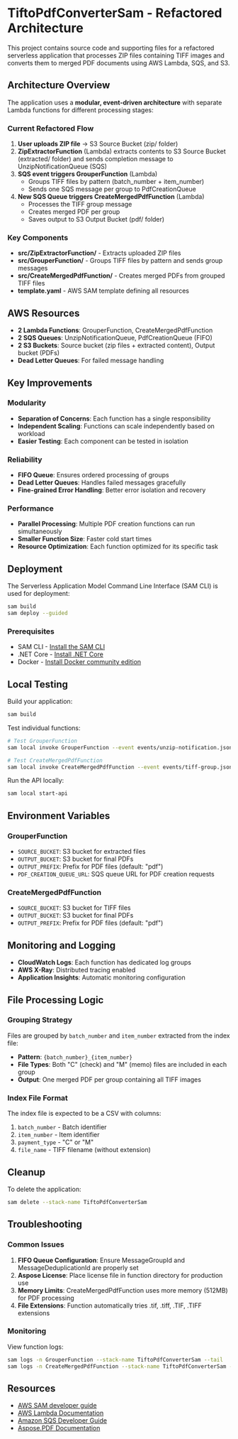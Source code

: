 # TiftoPdfConverterSam - Refactored Architecture

This project contains source code and supporting files for a refactored serverless application that processes ZIP files containing TIFF images and converts them to merged PDF documents using AWS Lambda, SQS, and S3.

## Architecture Overview

The application uses a **modular, event-driven architecture** with separate Lambda functions for different processing stages:

### Current Refactored Flow

1. **User uploads ZIP file** → S3 Source Bucket (zip/ folder)
2. **ZipExtractorFunction** (Lambda) extracts contents to S3 Source Bucket (extracted/ folder) and sends completion message to UnzipNotificationQueue (SQS)
3. **SQS event triggers GrouperFunction** (Lambda)
   - Groups TIFF files by pattern (batch_number + item_number)
   - Sends one SQS message per group to PdfCreationQueue
4. **New SQS Queue triggers CreateMergedPdfFunction** (Lambda)
   - Processes the TIFF group message
   - Creates merged PDF per group
   - Saves output to S3 Output Bucket (pdf/ folder)

### Key Components

- **src/ZipExtractorFunction/** - Extracts uploaded ZIP files
- **src/GrouperFunction/** - Groups TIFF files by pattern and sends group messages
- **src/CreateMergedPdfFunction/** - Creates merged PDFs from grouped TIFF files
- **template.yaml** - AWS SAM template defining all resources

## AWS Resources

- **2 Lambda Functions**: GrouperFunction, CreateMergedPdfFunction
- **2 SQS Queues**: UnzipNotificationQueue, PdfCreationQueue (FIFO)
- **2 S3 Buckets**: Source bucket (zip files + extracted content), Output bucket (PDFs)
- **Dead Letter Queues**: For failed message handling

## Key Improvements

### Modularity
- **Separation of Concerns**: Each function has a single responsibility
- **Independent Scaling**: Functions can scale independently based on workload
- **Easier Testing**: Each component can be tested in isolation

### Reliability
- **FIFO Queue**: Ensures ordered processing of groups
- **Dead Letter Queues**: Handles failed messages gracefully
- **Fine-grained Error Handling**: Better error isolation and recovery

### Performance
- **Parallel Processing**: Multiple PDF creation functions can run simultaneously
- **Smaller Function Size**: Faster cold start times
- **Resource Optimization**: Each function optimized for its specific task

## Deployment

The Serverless Application Model Command Line Interface (SAM CLI) is used for deployment:

```bash
sam build
sam deploy --guided
```

### Prerequisites

- SAM CLI - [Install the SAM CLI](https://docs.aws.amazon.com/serverless-application-model/latest/developerguide/serverless-sam-cli-install.html)
- .NET Core - [Install .NET Core](https://www.microsoft.com/net/download)
- Docker - [Install Docker community edition](https://hub.docker.com/search/?type=edition&offering=community)

## Local Testing

Build your application:
```bash
sam build
```

Test individual functions:
```bash
# Test GrouperFunction
sam local invoke GrouperFunction --event events/unzip-notification.json

# Test CreateMergedPdfFunction  
sam local invoke CreateMergedPdfFunction --event events/tiff-group.json
```

Run the API locally:
```bash
sam local start-api
```

## Environment Variables

### GrouperFunction
- `SOURCE_BUCKET`: S3 bucket for extracted files
- `OUTPUT_BUCKET`: S3 bucket for final PDFs
- `OUTPUT_PREFIX`: Prefix for PDF files (default: "pdf")
- `PDF_CREATION_QUEUE_URL`: SQS queue URL for PDF creation requests

### CreateMergedPdfFunction
- `SOURCE_BUCKET`: S3 bucket for TIFF files
- `OUTPUT_BUCKET`: S3 bucket for final PDFs  
- `OUTPUT_PREFIX`: Prefix for PDF files (default: "pdf")

## Monitoring and Logging

- **CloudWatch Logs**: Each function has dedicated log groups
- **AWS X-Ray**: Distributed tracing enabled
- **Application Insights**: Automatic monitoring configuration

## File Processing Logic

### Grouping Strategy
Files are grouped by `batch_number` and `item_number` extracted from the index file:
- **Pattern**: `{batch_number}_{item_number}` 
- **File Types**: Both "C" (check) and "M" (memo) files are included in each group
- **Output**: One merged PDF per group containing all TIFF images

### Index File Format
The index file is expected to be a CSV with columns:
1. `batch_number` - Batch identifier
2. `item_number` - Item identifier  
3. `payment_type` - "C" or "M"
4. `file_name` - TIFF filename (without extension)

## Cleanup

To delete the application:
```bash
sam delete --stack-name TiftoPdfConverterSam
```

## Troubleshooting

### Common Issues

1. **FIFO Queue Configuration**: Ensure MessageGroupId and MessageDeduplicationId are properly set
2. **Aspose License**: Place license file in function directory for production use
3. **Memory Limits**: CreateMergedPdfFunction uses more memory (512MB) for PDF processing
4. **File Extensions**: Function automatically tries .tif, .tiff, .TIF, .TIFF extensions

### Monitoring

View function logs:
```bash
sam logs -n GrouperFunction --stack-name TiftoPdfConverterSam --tail
sam logs -n CreateMergedPdfFunction --stack-name TiftoPdfConverterSam --tail
```

## Resources

- [AWS SAM developer guide](https://docs.aws.amazon.com/serverless-application-model/latest/developerguide/what-is-sam.html)
- [AWS Lambda Documentation](https://docs.aws.amazon.com/lambda/)
- [Amazon SQS Developer Guide](https://docs.aws.amazon.com/sqs/)
- [Aspose.PDF Documentation](https://docs.aspose.com/pdf/net/)